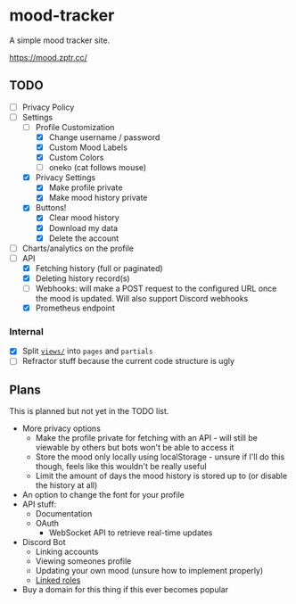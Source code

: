 # mood-tracker

A simple mood tracker site.

https://mood.zptr.cc/

## TODO

- [ ] Privacy Policy
- [ ] Settings
  * [ ] Profile Customization
    - [x] Change username / password
    - [x] Custom Mood Labels
    - [x] Custom Colors
    - [ ] oneko (cat follows mouse)
  * [x] Privacy Settings
    - [x] Make profile private
    - [x] Make mood history private
  * [x] Buttons!
    - [x] Clear mood history
    - [x] Download my data
    - [x] Delete the account
- [ ] Charts/analytics on the profile
- [ ] API
  - [x] Fetching history (full or paginated)
  - [x] Deleting history record(s)
  - [ ] Webhooks: will make a POST request to the configured URL once the mood is updated. Will also support Discord webhooks
  - [x] Prometheus endpoint

### Internal
- [x] Split [`views/`](views) into `pages` and `partials`
- [ ] Refractor stuff because the current code structure is ugly

## Plans
This is planned but not yet in the TODO list.

- More privacy options
  * Make the profile private for fetching with an API - will still be viewable by others but bots won't be able to access it
  * Store the mood only locally using localStorage - unsure if I'll do this though, feels like this wouldn't be really useful
  * Limit the amount of days the mood history is stored up to (or disable the history at all)
- An option to change the font for your profile
- API stuff:
  * Documentation
  * OAuth
    - WebSocket API to retrieve real-time updates
- Discord Bot
  * Linking accounts
  * Viewing someones profile
  * Updating your own mood (unsure how to implement properly)
  * [Linked roles](https://discord.com/developers/docs/tutorials/configuring-app-metadata-for-linked-roles)
- Buy a domain for this thing if this ever becomes popular
